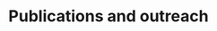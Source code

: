 ---
layout: page
image:
  feature: fm-header-3.jpg
title: "Publications and outreach"
modified: 2019-07-07
---
